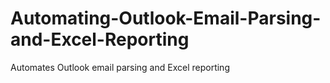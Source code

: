# Automating-Outlook-Email-Parsing-and-Excel-Reporting
Automates Outlook email parsing and Excel reporting
